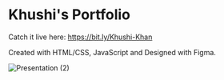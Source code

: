 # Khushi's Portfolio

Catch it live here: https://bit.ly/Khushi-Khan

Created with HTML/CSS, JavaScript and Designed with Figma.

![Presentation (2)](https://user-images.githubusercontent.com/81975567/159107172-08a0126d-c72b-4c00-b96a-8fb7fe17fcf7.png)
